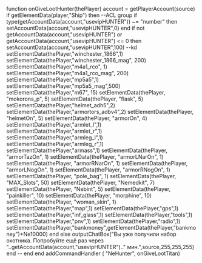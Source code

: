 ﻿function onGiveLootHunter(thePlayer)
	account = getPlayerAccount(source)
	if getElementData(player,"Ship") then --ACL group
		if type(getAccountData(account,"usevipHUNTER")) ~= "number" then setAccountData(account,"usevipHUNTER",0) end
		if not getAccountData(account,"usevipHUNTER") or getAccountData(account,"usevipHUNTER") <= 0 then
			setAccountData(account,"usevipHUNTER",100) --kd
				setElementData(thePlayer,"winchester_1866",1) 
				setElementData(thePlayer,"winchester_1866_mag", 200) 
				setElementData(thePlayer,"m4a1_rco", 1) 
				setElementData(thePlayer,"m4a1_rco_mag", 200) 
				setElementData(thePlayer,"mp5a5",1) 
				setElementData(thePlayer,"mp5a5_mag",500) 
				setElementData(thePlayer,"m67", 15) 
				setElementData(thePlayer, "mokorons_p", 5) 
				setElementData(thePlayer, "flask", 5) 
				setElementData(thePlayer,"helmet_adh5",2) 
				setElementData(thePlayer,"armortors_adbv4",2) 
				setElementData(thePlayer, "helmetOn", 5) 
				setElementData(thePlayer, "armorOn", 4) 
				setElementData(thePlayer,"armlet_l",1) 
				setElementData(thePlayer,"armlet_r",1) 
				setElementData(thePlayer,"armleg_l",1) 
				setElementData(thePlayer,"armleg_r",1) 
				setElementData(thePlayer,"armass",1) 
				setElementData(thePlayer, "armorTazOn", 1) 
				setElementData(thePlayer, "armorLNarOn", 1) 
				setElementData(thePlayer, "armorRNarOn", 1) 
				setElementData(thePlayer, "armorLNogOn", 1) 
				setElementData(thePlayer, "armorRNogOn", 1) 
				setElementData(thePlayer, "pole_bag", 1) 
				setElementData(thePlayer, "MAX_Slots", 50) 
				setElementData(thePlayer, "Nemedkit", 7) 
				setElementData(thePlayer, "Nebint", 5) 
				setElementData(thePlayer, "painkiller", 10) 
				setElementData(thePlayer, "morphine", 10) 
				setElementData(thePlayer, "woman_skin", 1) 
				setElementData(thePlayer,"map",1) 
				setElementData(thePlayer,"gps",1) 
				setElementData(thePlayer,"inf_glass",1) 
				setElementData(thePlayer,"tools",1) 
				setElementData(thePlayer,"pnv",1) 
				setElementData(thePlayer,"radio",1) 
				setElementData(thePlayer,"bankmoney",getElementData(thePlayer,"bankmoney")+Ne10000) 
				end
		else
			outputChatBox("Вы уже получили набор охотника. Попробуйте ещё раз через "..getAccountData(account,"usevipHUNTER").." мин.",source,255,255,255)
		end
	-- end
end
addCommandHandler ( "NeHunter", onGiveLootTitan)
